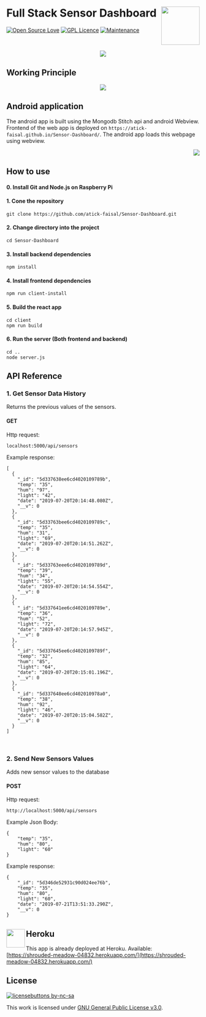 # Full Stack Sensor Dashboard <img src="http://www.pngpix.com/wp-content/uploads/2016/11/PNGPIX-COM-Pie-Chart-PNG-Transparent-Image-500x498.png" width="100" height="100" align="right"/> 
[![Open Source Love](https://badges.frapsoft.com/os/v2/open-source.svg?v=103)](https://github.com/ellerbrock/open-source-badges/) [![GPL Licence](https://badges.frapsoft.com/os/gpl/gpl.svg?v=103)](https://opensource.org/licenses/GPL-3.0/) [![Maintenance](https://img.shields.io/badge/Maintained%3F-yes-green.svg)](https://GitHub.com/Naereen/StrapDown.js/graphs/commit-activity)

<br>

<p align="center">
  <img src="dashboard.png"/>
</p>

## Working Principle
<p align="center">
  <img src="working_principle.svg"/>
</p>

## Android application
The android app is built using the Mongodb Stitch api and android Webview. Frontend of the web app is deployed on `https://atick-faisal.github.io/Sensor-Dashboard/`. The android app loads this webpage using webview.

<p align="right">
  <img src="android.svg"/>
</p>

## How to use

#### 0. Install Git and Node.js on Raspberry Pi

#### 1. Cone the repository
```
git clone https://github.com/atick-faisal/Sensor-Dashboard.git
```
#### 2. Change directory into the project
```
cd Sensor-Dashboard
```
#### 3. Install backend dependencies
```
npm install
```
#### 4. Install frontend dependencies
```
npm run client-install
```
#### 5. Build the react app
```
cd client
npm run build
```
#### 6. Run the server (Both frontend and backend)
```
cd ..
node server.js
```

## API Reference
### 1. Get Sensor Data History
Returns the previous values of the sensors.
#### GET
Http request:
```
localhost:5000/api/sensors
```
Example response:
```
[
  {
    "_id": "5d337638ee6cd4020109789b",
    "temp": "35",
    "hum": "97",
    "light": "42",
    "date": "2019-07-20T20:14:48.080Z",
    "__v": 0
  },
  {
    "_id": "5d33763bee6cd4020109789c",
    "temp": "35",
    "hum": "31",
    "light": "69",
    "date": "2019-07-20T20:14:51.262Z",
    "__v": 0
  },
  {
    "_id": "5d33763eee6cd4020109789d",
    "temp": "39",
    "hum": "34",
    "light": "55",
    "date": "2019-07-20T20:14:54.554Z",
    "__v": 0
  },
  {
    "_id": "5d337641ee6cd4020109789e",
    "temp": "36",
    "hum": "52",
    "light": "72",
    "date": "2019-07-20T20:14:57.945Z",
    "__v": 0
  },
  {
    "_id": "5d337645ee6cd4020109789f",
    "temp": "32",
    "hum": "85",
    "light": "64",
    "date": "2019-07-20T20:15:01.196Z",
    "__v": 0
  },
  {
    "_id": "5d337648ee6cd402010978a0",
    "temp": "38",
    "hum": "92",
    "light": "46",
    "date": "2019-07-20T20:15:04.582Z",
    "__v": 0
  }
]
```

<br>

### 2. Send New Sensors Values
Adds new sensor values to the database
#### POST
Http request:
```
http://localhost:5000/api/sensors
```
Example Json Body:
```
{
    "temp": "35",
    "hum": "80",
    "light": "60"
}
```
Example response:
```
{
    "_id": "5d346de52931c90d024ee76b",
    "temp": "35",
    "hum": "80",
    "light": "60",
    "date": "2019-07-21T13:51:33.290Z",
    "__v": 0
}
```
## Heroku <img src="https://cdn.iconscout.com/icon/free/png-512/heroku-225989.png" width="48" height="48" align="left"/>
This app is already deployed at Heroku. Available: [https://shrouded-meadow-04832.herokuapp.com/](https://shrouded-meadow-04832.herokuapp.com/)
  
## License
[![licensebuttons by-nc-sa](https://licensebuttons.net/l/by-nc-sa/3.0/88x31.png)](https://creativecommons.org/licenses/by-nc-sa/4.0)

This work is licensed under [GNU General Public License v3.0](https://github.com/atick-faisal/PIC16F877a/blob/master/LICENSE).
